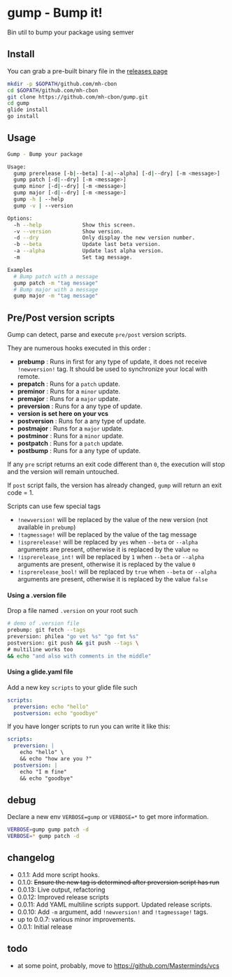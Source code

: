 # gump - Bump it!

Bin util to bump your package using semver

## Install

You can grab a pre-built binary file in the [releases page](https://github.com/mh-cbon/gump/releases)

```sh
mkdir -p $GOPATH/github.com/mh-cbon
cd $GOPATH/github.com/mh-cbon
git clone https://github.com/mh-cbon/gump.git
cd gump
glide install
go install
```

## Usage

```sh
Gump - Bump your package

Usage:
  gump prerelease [-b|--beta] [-a|--alpha] [-d|--dry] [-m <message>]
  gump patch [-d|--dry] [-m <message>]
  gump minor [-d|--dry] [-m <message>]
  gump major [-d|--dry] [-m <message>]
  gump -h | --help
  gump -v | --version

Options:
  -h --help             Show this screen.
  -v --version          Show version.
  -d --dry              Only display the new version number.
  -b --beta             Update last beta version.
  -a --alpha            Update last alpha version.
  -m                    Set tag message.

Examples
  # Bump patch with a message
  gump patch -m "tag message"
  # Bump major with a message
  gump major -m "tag message"
```

## Pre/Post version scripts

Gump can detect, parse and execute `pre/post` version scripts.

They are numerous hooks executed in this order :

- __prebump__ : Runs in first for any type of update, it does not receive `!newversion!` tag.
It should be used to synchronize your local with remote.
- __prepatch__ : Runs for a `patch` update.
- __preminor__ : Runs for a `minor` update.
- __premajor__ : Runs for a `major` update.
- __preversion__ : Runs for a any type of update.
- __version is set here on your vcs__
- __postversion__ : Runs for a any type of update.
- __postmajor__ : Runs for a `major` update.
- __postminor__ : Runs for a `minor` update.
- __postpatch__ : Runs for a `patch` update.
- __postbump__ : Runs for a any type of update.

If any `pre` script returns an exit code different than `0`,
 the execution will stop and the version will remain untouched.

If `post` script fails, the version has already changed,
`gump` will return an exit code = 1.

Scripts can use few special tags
- `!newversion!` will be replaced by the value of the new version (not available in `prebump`)
- `!tagmessage!` will be replaced by the value of the tag message
- `!isprerelease!` will be replaced by `yes` when `--beta` or `--alpha`
arguments are present, otherwise it is replaced by the value `no`
- `!isprerelease_int!` will be replaced by `1` when `--beta` or `--alpha`
arguments are present, otherwise it is replaced by the value `0`
- `!isprerelease_bool!` will be replaced by `true` when `--beta` or `--alpha`
arguments are present, otherwise it is replaced by the value `false`

#### Using a .version file

Drop a file named `.version` on your root such

```sh
# demo of .version file
prebump: git fetch --tags
preversion: philea "go vet %s" "go fmt %s"
postversion: git push && git push --tags \
# multiline works too
&& echo "and also with comments in the middle"
```

#### Using a glide.yaml file

Add a new key `scripts` to your glide file such

```yml
scripts:
  preversion: echo "hello"
  postversion: echo "goodbye"
```

If you have longer scripts to run you can write it like this:

```yml
scripts:
  preversion: |
    echo "hello" \
    && echo "how are you ?"
  postversion: |
    echo "I m fine"
    && echo "goodbye"
```

## debug

Declare a new env `VERBOSE=gump` or `VERBOSE=*` to get more information.

```sh
VERBOSE=gump gump patch -d
VERBOSE=* gump patch -d
```

## changelog

- 0.1.1: Add more script hooks.
- 0.1.0: ~~Ensure the new tag is determined after preversion script has run~~
- 0.0.13: Live output, refactoring
- 0.0.12: Improved release scripts
- 0.0.11: Add YAML multiline scripts support. Updated release scripts.
- 0.0.10: Add `-m` argument, add `!newversion!` and `!tagmessage!` tags.
- up to 0.0.7: various minor improvements.
- 0.0.1: Initial release

## todo

- at some point, probably, move to https://github.com/Masterminds/vcs
